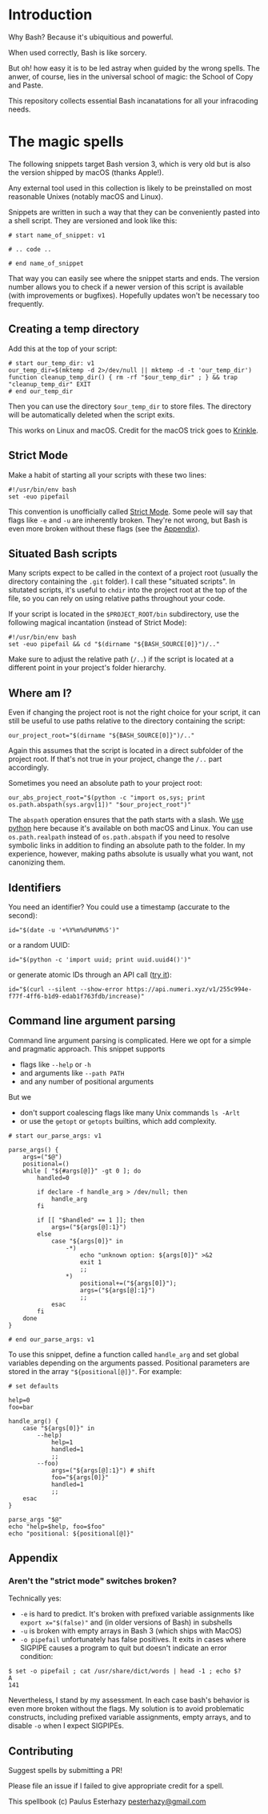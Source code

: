 # Introduction

Why Bash? Because it's ubiquitious and powerful.

When used correctly, Bash is like sorcery.

But oh! how easy it is to be led astray when guided by the wrong spells. The anwer, of course, lies in the universal school of magic: the School of Copy and Paste.

This repository collects essential Bash incanatations for all your infracoding needs.

# The magic spells

The following snippets target Bash version 3, which is very old but is also the version shipped by macOS (thanks Apple!).

Any external tool used in this collection is likely to be preinstalled on most reasonable Unixes (notably macOS and Linux).

Snippets are written in such a way that they can be conveniently pasted into a shell script. They are versioned and look like this:

```
# start name_of_snippet: v1

# .. code ..

# end name_of_snippet
```

That way you can easily see where the snippet starts and ends. The version number allows you to check if a newer version of this script is available (with improvements or bugfixes). Hopefully updates won't be necessary too frequently.

## Creating a temp directory

Add this at the top of your script:

```shell
# start our_temp_dir: v1
our_temp_dir=$(mktemp -d 2>/dev/null || mktemp -d -t 'our_temp_dir')
function cleanup_temp_dir() { rm -rf "$our_temp_dir" ; } && trap "cleanup_temp_dir" EXIT
# end our_temp_dir
```

Then you can use the directory `$our_temp_dir` to store files. The directory will be automatically deleted when the script exits.

This works on Linux and macOS. Credit for the macOS trick goes to [Krinkle](https://unix.stackexchange.com/a/84980/133951).

## Strict Mode

Make a habit of starting all your scripts with these two lines:

```shell
#!/usr/bin/env bash
set -euo pipefail
```

This convention is unofficially called [Strict Mode](http://redsymbol.net/articles/unofficial-bash-strict-mode/). Some peole will say that flags like `-e` and `-u` are inherently broken. They're not wrong, but Bash is even more broken without these flags (see the [Appendix](#arent-the-strict-mode-switches-broken)).

## Situated Bash scripts

Many scripts expect to be called in the context of a project root (usually the directory containing the `.git` folder). I call these "situated scripts". In situtated scripts, it's useful to `chdir` into the project root at the top of the file, so you can rely on using relative paths throughout your code.

If your script is located in the `$PROJECT_ROOT/bin` subdirectory, use the following magical incantation (instead of Strict Mode):

```shell
#!/usr/bin/env bash
set -euo pipefail && cd "$(dirname "${BASH_SOURCE[0]}")/.."
```

Make sure to adjust the relative path (`/..`) if the script is located at a different point in your project's folder hierarchy.

## Where am I?

Even if changing the project root is not the right choice for your script, it can still be useful to use paths relative to the directory containing the script:

```shell
our_project_root="$(dirname "${BASH_SOURCE[0]}")/.."
```

Again this assumes that the script is located in a direct subfolder of the project root. If that's not true in your project, change the `/..` part accordingly.

Sometimes you need an absolute path to your project root:

```
our_abs_project_root="$(python -c "import os,sys; print os.path.abspath(sys.argv[1])" "$our_project_root")"
```

The `abspath` operation ensures that the path starts with a slash. We [use python](https://stackoverflow.com/questions/284662/how-do-you-normalize-a-file-path-in-bash/3373298#3373298) here because it's available on both macOS and Linux. You can use `os.path.realpath` instead of `os.path.abspath` if you need to resolve symbolic links in addition to finding an absolute path to the folder. In my experience, however, making paths absolute is usually what you want, not canonizing them.

## Identifiers

You need an identifier? You could use a timestamp (accurate to the second):

```
id="$(date -u '+%Y%m%d%H%M%S')"
```

or a random UUID:

```
id="$(python -c 'import uuid; print uuid.uuid4()')"
```

or generate atomic IDs through an API call ([try it](http://numeri.xyz/)):

```
id="$(curl --silent --show-error https://api.numeri.xyz/v1/255c994e-f77f-4ff6-b1d9-edab1f763fdb/increase)"
```

## Command line argument parsing

Command line argument parsing is complicated. Here we opt for a simple and pragmatic approach. This snippet supports

- flags like `--help` or `-h`
- and arguments like `--path PATH`
- and any number of positional arguments

But we

- don't support coalescing flags like many Unix commands `ls -Arlt`
- or use the `getopt` or `getopts` builtins, which add complexity.

```shell
# start our_parse_args: v1

parse_args() {
    args=("$@")
    positional=()
    while [ "${#args[@]}" -gt 0 ]; do
        handled=0

        if declare -f handle_arg > /dev/null; then
            handle_arg
        fi

        if [[ "$handled" == 1 ]]; then
            args=("${args[@]:1}")
        else
            case "${args[0]}" in
                -*)
                    echo "unknown option: ${args[0]}" >&2
                    exit 1
                    ;;
                *)
                    positional+=("${args[0]}");
                    args=("${args[@]:1}")
                    ;;
            esac
        fi
    done
}

# end our_parse_args: v1
```

To use this snippet, define a function called `handle_arg` and set global variables depending on the arguments passed. Positional parameters are stored in the array `"${positional[@]}"`. For example:

```shell
# set defaults

help=0
foo=bar

handle_arg() {
    case "${args[0]}" in
        --help)
            help=1
            handled=1
            ;;
        --foo)
            args=("${args[@]:1}") # shift
            foo="${args[0]}"
            handled=1
            ;;
    esac
}

parse_args "$@"
echo "help=$help, foo=$foo"
echo "positional: ${positional[@]}"
```

## Appendix

### Aren't the "strict mode" switches broken?

Technically yes:

- `-e` is hard to predict. It's broken with prefixed variable assignments like `export x="$(false)"` and (in older versions of Bash) in subshells
- `-u` is broken with empty arrays in Bash 3 (which ships with MacOS)
- `-o pipefail` unfortunately has false positives. It exits in cases where SIGPIPE causes a program to quit but doesn't indicate an error condition:

```
$ set -o pipefail ; cat /usr/share/dict/words | head -1 ; echo $?
A
141
```

Nevertheless, I stand by my assessment. In each case bash's behavior is even more broken without the flags. My solution is to avoid problematic constructs, including prefixed variable assignments, empty arrays, and to disable `-o` when I expect SIGPIPEs.

## Contributing


Suggest spells by submitting a PR!

Please file an issue if I failed to give appropriate credit for a spell.

This spellbook (c) Paulus Esterhazy <pesterhazy@gmail.com>

